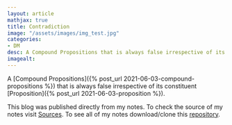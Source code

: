 ```yaml
---
layout: article
mathjax: true
title: Contradiction
image: "/assets/images/img_test.jpg"
categories:
- DM
desc: A Compound Propositions that is always false irrespective of its constituent Proposition. 
imagealt: 
---
```


A [Compound Propositions]({% post_url 2021-06-03-compound-propositions %}) that is always false irrespective of its constituent [Proposition]({% post_url 2021-06-03-proposition %}).

This blog was published directly from my notes.
To check the source of my notes visit [Sources](sources.html).
To see all of my notes download/clone this [repository](https://github.com/bovem/CS).
